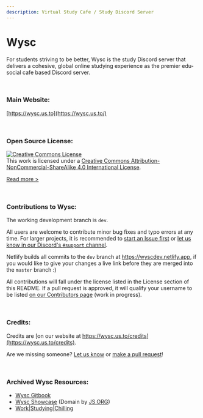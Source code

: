```yaml
---
description: Virtual Study Cafe / Study Discord Server
---
```


# Wysc

For students striving to be better, Wysc is the study Discord server that delivers a cohesive, global online studying experience as the premier edu-social cafe based Discord server.

 

### Main Website:

[https://wysc.us.to](https://wysc.us.to/)

 

### Open Source License:

<a rel="license" href="http://creativecommons.org/licenses/by-nc-sa/4.0/"><img alt="Creative Commons License" style="border-width:0" src="https://i.creativecommons.org/l/by-nc-sa/4.0/88x31.png" /></a><br />This work is licensed under a <a rel="license" href="http://creativecommons.org/licenses/by-nc-sa/4.0/">Creative Commons Attribution-NonCommercial-ShareAlike 4.0 International License</a>.

[Read more &gt;](https://wysc.us.to/licenses)

 

### Contributions to Wysc:

The working development branch is `dev`.

All users are welcome to contribute minor bug fixes and typo errors at any time. For larger projects, it is recommended to [start an Issue first](https://github.com/coffeebank/wysc/issues) or [let us know in our Discord's `#support` channel](https://wysc.us.to/invite).

Netlify builds all commits to the `dev` branch at <https://wyscdev.netlify.app>, if you would like to give your changes a live link before they are merged into the `master` branch :)

All contributions will fall under the license listed in the License section of this README. If a pull request is approved, it will qualify your username to be listed [on our Contributors page](https://wysc.us.to/contributors) (work in progress).

 

### Credits:

Credits are [on our website at https://wysc.us.to/credits](https://wysc.us.to/credits).

Are we missing someone? [Let us know](https://wysc.us.to/contact#official-inquiries) or [make a pull request](https://github.com/coffeebank/wysc/blob/dev/docs/_docs/credits.md)!

 

### Archived Wysc Resources:

* [Wysc Gitbook](https://gdocs.gitbook.io/wysc/)
* [Wysc Showcase](https://wysc.js.org/) (Domain by [JS.ORG](https://js.org))
* [Work\|Studying\|Chilling](https://wysc.us.to/joinwsc)

